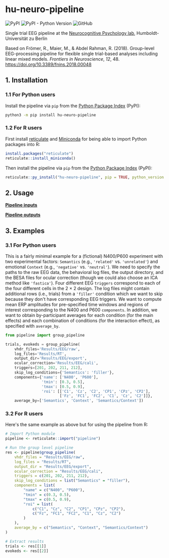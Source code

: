 # hu-neuro-pipeline

![PyPI](https://img.shields.io/pypi/v/hu-neuro-pipeline)
![PyPI - Python Version](https://img.shields.io/pypi/pyversions/hu-neuro-pipeline)
![GitHub](https://img.shields.io/github/license/alexenge/hu-neuro-pipeline)

Single trial EEG pipeline at the [Neurocognitive Psychology lab](https://www.psychology.hu-berlin.de/en/profship/nk), Humboldt-Universität zu Berlin

Based on Frömer, R., Maier, M., & Abdel Rahman, R. (2018).
Group-level EEG-processing pipeline for flexible single trial-based analyses including linear mixed models.
*Frontiers in Neuroscience*, *12*, 48. <https://doi.org/10.3389/fnins.2018.00048>

## 1. Installation

### 1.1 For Python users

Install the pipeline via `pip` from the [Python Package Index](https://pypi.org/project/hu-neuro-pipeline/) (PyPI):

```bash
python3 -m pip install hu-neuro-pipeline
```

### 1.2 For R users

First install [reticulate](https://rstudio.github.io/reticulate/) and [Miniconda](https://docs.conda.io/en/latest/miniconda.html) for being able to import Python packages into R:

```r
install.packages("reticulate")
reticulate::install_miniconda()
```

Then install the pipeline via `pip` from the [Python Package Index](https://pypi.org/project/hu-neuro-pipeline/) (PyPI):

```r
reticulate::py_install("hu-neuro-pipeline", pip = TRUE, python_version = "3.8")
```

## 2. Usage

[**Pipeline inputs**](docs/inputs.md)

[**Pipeline outputs**](docs/outputs.md)

## 3. Examples

### 3.1 For Python users

This is a fairly minimal example for a (fictional) N400/P600 experiment with two experimental factors: `Semantics` (e.g., `'related'` vs. `'unrelated'`) and emotional `Context` (e.g., `'negative'` vs. `'neutral'`).
We need to specify the paths to the raw EEG data, the behavioral log files, the output directory, and the BESA files for ocular correction (though we could also choose an ICA method like `'fastica'`).
Four different EEG `triggers` correspond to each of the four different cells in the 2 × 2 design.
The log files might contain additional rows (i.e., trials) from a `'filler'` condition which we want to skip because they don't have corresponding EEG triggers.
We want to compute mean ERP amplitudes for pre-specified time windows and regions of interest corresponding to the N400 and P600 `components`.
In addition, we want to obtain by-participant averages for each condition (for the main effects) and each combination of conditions (for the interaction effect), as specified with `average_by`.

```python
from pipeline import group_pipeline

trials, evokeds = group_pipeline(
    vhdr_files='Results/EEG/raw',
    log_files='Results/RT',
    output_dir='Results/EEG/export',
    ocular_correction='Results/EEG/cali',
    triggers=[201, 202, 211, 212],
    skip_log_conditions={'Semantics': 'filler'},
    components={'name': ['N400', 'P600'],
                'tmin': [0.3, 0.5],
                'tmax': [0.5, 0.9],
                'roi': [['C1', 'Cz', 'C2', 'CP1', 'CPz', 'CP2'],
                        ['Fz', 'FC1', 'FC2', 'C1', 'Cz', 'C2']]},
    average_by=['Semantics', 'Context', 'Semantics/Context'])
```

### 3.2 For R users

Here's the same example as above but for using the pipeline from R:

```R
# Import Python module
pipeline <- reticulate::import("pipeline")

# Run the group level pipeline
res <- pipeline$group_pipeline(
    vhdr_files = "Results/EEG/raw",
    log_files = "Results/RT",
    output_dir = "Results/EEG/export",
    ocular_correction = "Results/EEG/cali",
    triggers = c(201, 202, 211, 212),
    skip_log_conditions = list("Semantics" = "filler"),
    components = list(
        "name" = c("N400", "P600"),
        "tmin" = c(0.3, 0.5),
        "tmax" = c(0.5, 0.9),
        "roi" = list(
            c("C1", "Cz", "C2", "CP1", "CPz", "CP2"),
            c("Fz", "FC1", "FC2", "C1", "Cz", "C2")
        )
    ),
    average_by = c("Semantics", "Context", "Semantics/Context")
)

# Extract results
trials <- res[[1]]
evokeds <- res[[2]]
```
